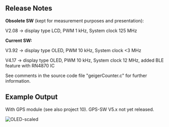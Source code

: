 ## Release Notes 

**Obsolete SW** (kept for measurement purposes and presentation):

V2.08 -> display type LCD, PWM 1 kHz, System clock 125 MHz

**Current SW:**

V3.92 -> display type OLED, PWM 10 kHz, System clock <3 MHz

V4.17 -> display type OLED, PWM 10 kHz, System clock 12 MHz, added BLE feature with RN4870 IC

See comments in the source code file "geigerCounter.c" for further information.

## Example Output

With GPS module (see also project 10). GPS-SW V5.x not yet released. 

![OLED-scaled](https://github.com/Florian-Wilhelm/Raspberry-Pi/assets/77980708/4041ded5-5f8f-4de6-808a-c2b74051ebaa)

